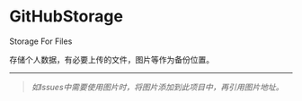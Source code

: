 # GitHubStorage
Storage For Files

存储个人数据，有必要上传的文件，图片等作为备份位置。

***********
> *如Issues中需要使用图片时，将图片添加到此项目中，再引用图片地址。*
